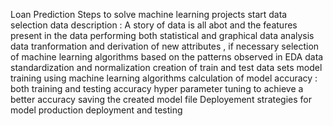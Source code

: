 Loan Prediction
Steps to solve machine learning projects
start
data selection
data description : A story of data is all abot and the features present in the data
performing both statistical and graphical data analysis
data tranformation and derivation of new attributes , if necessary
selection of machine learning algorithms based on the patterns observed in EDA
data standardization and normalization
creation of train and test data sets
model training using machine learning algorithms
calculation of model accuracy : both training and testing accuracy
hyper parameter tuning to achieve a better accuracy
saving the created model file
Deployement strategies for model
production deployment and testing
